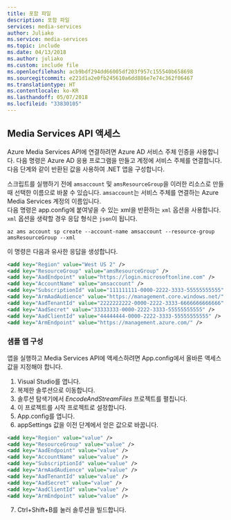 ```yaml
---
title: 포함 파일
description: 포함 파일
services: media-services
author: Juliako
ms.service: media-services
ms.topic: include
ms.date: 04/13/2018
ms.author: juliako
ms.custom: include file
ms.openlocfilehash: acb9bdf294dd66005df203f957c155540b658698
ms.sourcegitcommit: e221d1a2e0fb245610a6dd886e7e74c362f06467
ms.translationtype: HT
ms.contentlocale: ko-KR
ms.lasthandoff: 05/07/2018
ms.locfileid: "33830105"
---
```

## <a name="access-the-media-services-api"></a>Media Services API 액세스

Azure Media Services API에 연결하려면 Azure AD 서비스 주체 인증을 사용합니다. 다음 명령은 Azure AD 응용 프로그램을 만들고 계정에 서비스 주체를 연결합니다. 다음 단계와 같이 반환된 값을 사용하여 .NET 앱을 구성합니다.

스크립트를 실행하기 전에 `amsaccount` 및 `amsResourceGroup`을 이러한 리소스로 만들 때 선택한 이름으로 바꿀 수 있습니다. `amsaccount`는 서비스 주체를 연결하는 Azure Media Services 계정의 이름입니다. <br/>다음 명령은 app.config에 붙여넣을 수 있는 xml을 반환하는 `xml` 옵션을 사용합니다. `xml` 옵션을 생략할 경우 응답 형식은 `json`이 됩니다.

```azurecli-interactive
az ams account sp create --account-name amsaccount --resource-group amsResourceGroup --xml
```

이 명령은 다음과 유사한 응답을 생성합니다.

```xml
<add key="Region" value="West US 2" />
<add key="ResourceGroup" value="amsResourceGroup" />
<add key="AadEndpoint" value="https://login.microsoftonline.com" />
<add key="AccountName" value="amsaccount" />
<add key="SubscriptionId" value="111111111-0000-2222-3333-55555555555" />
<add key="ArmAadAudience" value="https://management.core.windows.net/" />
<add key="AadTenantId" value="2222222222-0000-2222-3333-6666666666666" />
<add key="AadSecret" value="33333333-0000-2222-3333-55555555555" />
<add key="AadClientId" value="44444444-0000-2222-3333-55555555555" />
<add key="ArmEndpoint" value="https://management.azure.com/" />
```

### <a name="configure-the-sample-app"></a>샘플 앱 구성

앱을 실행하고 Media Services API에 액세스하려면 App.config에서 올바른 액세스 값을 지정해야 합니다. 

1. Visual Studio를 엽니다.
2. 복제한 솔루션으로 이동합니다.
3. 솔루션 탐색기에서 *EncodeAndStreamFiles* 프로젝트를 펼칩니다.
4. 이 프로젝트를 시작 프로젝트로 설정합니다.
5. App.config를 엽니다.
6. appSettings 값을 이전 단계에서 얻은 값으로 바꿉니다.

 ```xml
 <add key="Region" value="value" />
 <add key="ResourceGroup" value="value" />
 <add key="AadEndpoint" value="value" />
 <add key="AccountName" value="value" />
 <add key="SubscriptionId" value="value" />
 <add key="ArmAadAudience" value="value" />
 <add key="AadTenantId" value="value" />
 <add key="AadSecret" value="value" />
 <add key="AadClientId" value="value" />
 <add key="ArmEndpoint" value="value" />
 ```    
 
7. Ctrl+Shift+B를 눌러 솔루션을 빌드합니다.
